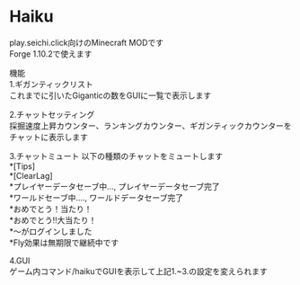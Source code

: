 # Haiku
play.seichi.click向けのMinecraft MODです  
Forge 1.10.2で使えます  


機能  
1.ギガンティックリスト  
これまでに引いたGiganticの数をGUIに一覧で表示します  

2.チャットセッティング  
採掘速度上昇カウンター、ランキングカウンター、ギガンティックカウンターをチャットに表示します  

3.チャットミュート
以下の種類のチャットをミュートします  
*[Tips]  
*[ClearLag]  
*プレイヤーデータセーブ中…, プレイヤーデータセーブ完了  
*ワールドセーブ中...., ワールドデータセーブ完了  
*おめでとう！当たり！  
*おめでとう‼︎大当たり！  
*〜がログインしました  
*Fly効果は無期限で継続中です  

4.GUI  
ゲーム内コマンド/haikuでGUIを表示して上記1.~3.の設定を変えられます
